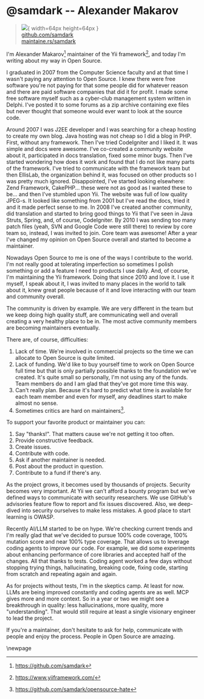 # @samdark -- Alexander Makarov

> ![](https://github.com/samdark.png){ width=64px height=64px }  
> [github.com/samdark](https://github.com/samdark)  
> [maintaine.rs/samdark](https://maintaine.rs/samdark)

I'm Alexander Makarov[^318] maintainer of the Yii framework[^317], and today I'm writing about my way in Open Source.

I graduated in 2007 from the Computer Science faculty and at that time I wasn't paying any attention to Open Source. I knew there were free software you're not paying for that some people did for whatever reason and there are paid software companies that did it for profit. I made some free software myself such as a cyber-club management system written in Delphi. I've posted it to some forums as a zip archive containing exe files but never thought that someone would ever want to look at the source code.

Around 2007 I was J2EE developer and I was searching for a cheap hosting to create my own blog. Java hosting was not cheap so I did a blog in PHP. First, without any framework. Then I've tried CodeIgniter and I liked it. It was simple and docs were awesome. I've co-created a community website about it, participated in docs translation, fixed some minor bugs. Then I've started wondering how does it work and found that I do not like many parts of the framework. I've tried to communicate with the framework team but then EllisLab, the organization behind it, was focused on other products so I was pretty much ignored. Disappointed, I've started looking elsewhere: Zend Framework, CakePHP... these were not as good as I wanted these to be... and then I've stumbled upon Yii. The website was full of low quality JPEG-s. It looked like something from 2001 but I've read the docs, tried it and it made perfect sense to me. In 2008 I've created another community, did translation and started to bring good things to Yii that I've seen in Java Struts, Spring, and, of course, CodeIgniter. By 2010 I was sending too many patch files (yeah, SVN and Google Code were still there) to review by core team so, instead, I was invited to join. Core team was awesome! After a year I've changed my opinion on Open Source overall and started to become a maintainer.

Nowadays Open Source to me is one of the ways I contribute to the world. I'm not really good at tolerating imperfection so sometimes I polish something or add a feature I need to products I use daily. And, of course, I'm maintaining the Yii framework. Doing that since 2010 and love it. I use it myself, I speak about it, I was invited to many places in the world to talk about it, knew great people because of it and love interacting with our team and community overall.

The community is driven by example. We are very different in the team but we keep doing high quality stuff, are communicating well and overall creating a very healthy place to be in. The most active community members are becoming maintainers eventually.

There are, of course, difficulties:

1. Lack of time. We're involved in commercial projects so the time we can allocate to Open Source is quite limited.
2. Lack of funding. We'd like to buy yourself time to work on Open Source full time but that is only partially possible thanks to the foundation we've created. It's quite small so personally, I'm not using any of the funds. Team members do and I am glad that they've got more time this way.
3. Can't really plan. Because it's hard to predict what time is available for each team member and even for myself, any deadlines start to make almost no sense.
4. Sometimes critics are hard on maintainers[^316].

To support your favorite product or maintainer you can:

1. Say "thanks!". That matters cause we're not getting it too often.
2. Provide constructive feedback.
3. Create issues.
4. Contribute with code.
5. Ask if another maintainer is needed.
6. Post about the product in question.
7. Contribute to a fund if there's any.

As the project grows, it becomes used by thousands of projects. Security becomes very important. At Yii we can't afford a bounty program but we've defined ways to communicate with security researchers. We use GitHub's advisories feature flow to report and fix issues discovered. Also, we deep-dived into security ourselves to make less mistakes. A good place to start learning is OWASP.

Recently AI/LLM started to be on hype. We're checking current trends and I'm really glad that we've decided to pursue 100% code coverage, 100% mutation score and near 100% type coverage. That allows us to leverage coding agents to improve our code. For example, we did some experiments about enhancing performance of core libraries and accepted half of the changes. All that thanks to tests. Coding agent worked a few days without stopping trying things, hallucinating, breaking code, fixing code, starting from scratch and repeating again and again.

As for projects without tests, I'm in the skeptics camp. At least for now. LLMs are being improved constantly and coding agents are as well. MCP gives more and more context. So in a year or two we might see a breakthrough in quality: less hallucinations, more quality, more "understanding". That would still require at least a single visionary engineer to lead the project.

If you're a maintainer, don't hesitate to ask for help, communicate with people and enjoy the process. People in Open Source are amazing.

\newpage


[^316]: https://github.com/samdark/opensource-hate
[^317]: https://www.yiiframework.com/
[^318]: https://github.com/samdark
